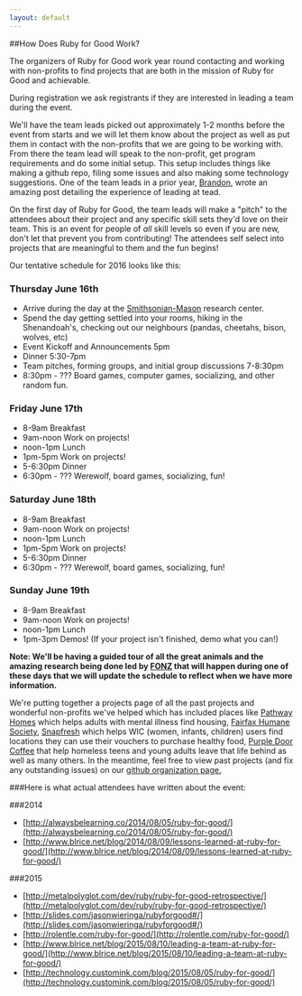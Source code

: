 ```yaml
---
layout: default
---
```


##How Does Ruby for Good Work?

The organizers of Ruby for Good work year round contacting and working with non-profits to find projects that are both in the mission of Ruby for Good and achievable.

During registration we ask registrants if they are interested in leading a team during the event.

We'll have the team leads picked out approximately 1-2 months before the event from starts and we will let them know about the project as well as put them in contact with the non-profits that we are going to be working with. From there the team lead will speak to the non-profit, get program requirements and do some initial setup. This setup includes things like making a github repo, filing some issues and also making some technology suggestions. One of the team leads in a prior year, [Brandon](http://www.blrice.net/blog/2015/08/10/leading-a-team-at-ruby-for-good/), wrote an amazing post detailing the experience of leading at tead.

On the first day of Ruby for Good, the team leads will make a "pitch" to the attendees about their project and any specific skill sets they'd love on their team. This is an event for people of *all* skill levels so even if you are new, don't let that prevent you from contributing! The attendees self select into projects that are meaningful to them and the fun begins!

Our tentative schedule for 2016 looks like this:

### Thursday June 16th

* Arrive during the day at the [Smithsonian-Mason](http://smconservation.gmu.edu/) research center.
* Spend the day getting settled into your rooms, hiking in the Shenandoah's, checking out our neighbours (pandas, cheetahs, bison, wolves, etc)
* Event Kickoff and Announcements 5pm
* Dinner 5:30-7pm
* Team pitches, forming groups, and initial group discussions 7-8:30pm
* 8:30pm - ??? Board games, computer games, socializing, and other random fun.

### Friday June 17th

* 8-9am Breakfast
* 9am-noon Work on projects!
* noon-1pm Lunch
* 1pm-5pm Work on projects!
* 5-6:30pm Dinner
* 6:30pm - ??? Werewolf, board games, socializing, fun!

### Saturday June 18th

* 8-9am Breakfast
* 9am-noon Work on projects!
* noon-1pm Lunch
* 1pm-5pm Work on projects!
* 5-6:30pm Dinner
* 6:30pm - ??? Werewolf, board games, socializing, fun!

### Sunday June 19th

* 8-9am Breakfast
* 9am-noon Work on projects!
* noon-1pm Lunch
* 1pm-3pm Demos! (If your project isn't finished, demo what you can!)

**Note: We'll be having a guided tour of all the great animals and the amazing research being done led by [FONZ](https://nationalzoo.si.edu/JoinFonz/join.cfm) that will happen during one of these days that we will update the schedule to reflect when we have more information.**

We're putting together a projects page of all the past projects and wonderful non-profits we've helped which has included places like [Pathway Homes](http://www.pathwayhomes.org/) which helps adults with mental illness find housing, [Fairfax Humane Society](http://www.hsfc.org/), [Snapfresh](http://snapfresh.org/) which helps WIC (women, infants, children) users find locations they can use their vouchers to purchase healthy food, [Purple Door Coffee](http://www.purpledoorcoffee.com/) that help homeless teens and young adults leave that life behind as well as many others. In the meantime, feel free to view past projects (and fix any outstanding issues) on our [github organization page.](http://github.com/rubyforgood)

###Here is what actual attendees have written about the event:

###2014

* [http://alwaysbelearning.co/2014/08/05/ruby-for-good/](http://alwaysbelearning.co/2014/08/05/ruby-for-good/)
* [http://www.blrice.net/blog/2014/08/09/lessons-learned-at-ruby-for-good/](http://www.blrice.net/blog/2014/08/09/lessons-learned-at-ruby-for-good/)

###2015
* [http://metalpolyglot.com/dev/ruby/ruby-for-good-retrospective/](http://metalpolyglot.com/dev/ruby/ruby-for-good-retrospective/)
* [http://slides.com/jasonwieringa/rubyforgood#/](http://slides.com/jasonwieringa/rubyforgood#/)
* [http://rolentle.com/ruby-for-good/](http://rolentle.com/ruby-for-good/)
* [http://www.blrice.net/blog/2015/08/10/leading-a-team-at-ruby-for-good/](http://www.blrice.net/blog/2015/08/10/leading-a-team-at-ruby-for-good/)
* [http://technology.customink.com/blog/2015/08/05/ruby-for-good/](http://technology.customink.com/blog/2015/08/05/ruby-for-good/)
